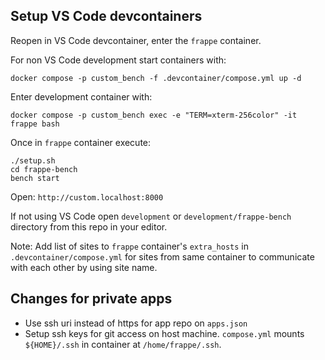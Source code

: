 ## Setup VS Code devcontainers

Reopen in VS Code devcontainer, enter the `frappe` container.

For non VS Code development start containers with:

```shell
docker compose -p custom_bench -f .devcontainer/compose.yml up -d
```

Enter development container with:

```shell
docker compose -p custom_bench exec -e "TERM=xterm-256color" -it frappe bash
```

Once in `frappe` container execute:

```shell
./setup.sh
cd frappe-bench
bench start
```

Open: `http://custom.localhost:8000`

If not using VS Code open `development` or `development/frappe-bench` directory from this repo in your editor.

Note: Add list of sites to `frappe` container's `extra_hosts` in `.devcontainer/compose.yml` for sites from same container to communicate with each other by using site name.

## Changes for private apps

- Use ssh uri instead of https for app repo on `apps.json`
- Setup ssh keys for git access on host machine. `compose.yml` mounts `${HOME}/.ssh` in container at `/home/frappe/.ssh`.